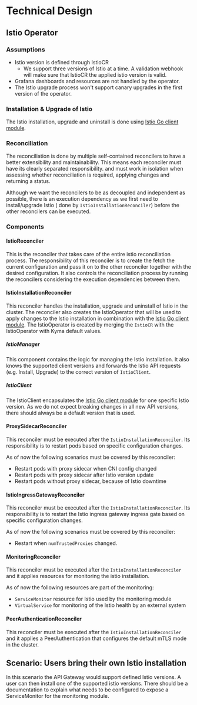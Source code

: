 # Technical Design

## Istio Operator

### Assumptions
- Istio version is defined through IstioCR
  - We support three versions of Istio at a time. A validation webhook will make sure that IstioCR the applied istio version is valid.
- Grafana dashboards and resources are not handled by the operator.
- The Istio upgrade process won't support canary upgrades in the first version of the operator.

### Installation & Upgrade of Istio
The Istio installation, upgrade and uninstall is done using [Istio Go client module](https://github.com/istio/client-go).

### Reconciliation
The reconciliation is done by multiple self-contained reconcilers to have a better extensibility and maintainability. This means each reconciler must have its clearly separated responsibility.
and must work in isolation when assessing whether reconciliation is required, applying changes and returning a status.  

Although we want the reconcilers to be as decoupled and independent as possible, there is an execution dependency as we first need to install/upgrade Istio ( done by `IstioInstallationReconciler`)
before the other reconcilers can be executed.

### Components
#### IstioReconciler
This is the reconciler that takes care of the entire istio reconciliation process. 
The responsibility of this reconciler is to create the fetch the current configuration and pass it on to the other reconciler together with the desired configuration. 
It also controls the reconciliation process by running the reconcilers considering the execution dependencies between them.

#### IstioInstallationReconciler
This reconciler handles the installation, upgrade and uninstall of Istio in the cluster. The reconciler also creates the IstioOperator
that will be used to apply changes to the Istio installation in combination with the [Istio Go client module](https://github.com/istio/client-go).
The IstioOperator is created by merging the `IstioCR` with the IstioOperator with Kyma default values. 

##### IstioManager
This component contains the logic for managing the Istio installation. It also knows the supported client versions and forwards the 
Istio API requests (e.g. Install, Upgrade) to the correct version of `IstioClient`.

##### IstioClient
The IstioClient encapsulates the [Istio Go client module](https://github.com/istio/client-go) for one specific Istio version. 
As we do not expect breaking changes in all new API versions, there should always be a default version that is used.

#### ProxySidecarReconciler
This reconciler must be executed after the `IstioInstallationReconciler`. Its responsibility is to restart pods based on specific configuration changes.

As of now the following scenarios must be covered by this reconciler:
- Restart pods with proxy sidecar when CNI config changed
- Restart pods with proxy sidecar after Istio version update
- Restart pods without proxy sidecar, because of Istio downtime

#### IstioIngressGatewayReconciler
This reconciler must be executed after the `IstioInstallationReconciler`. Its responsibility is to restart the Istio ingress gateway ingress gate  based on specific configuration changes.

As of now the following scenarios must be covered by this reconciler:
- Restart when `numTrustedProxies` changed.

#### MonitoringReconciler
This reconciler must be executed after the `IstioInstallationReconciler` and it applies resources for monitoring the istio installation.

As of now the following resources are part of the monitoring:
- `ServiceMonitor` resource for Istio used by the monitoring module 
- `VirtualService` for monitoring of the Istio health by an external system

#### PeerAuthenticationReconciler
This reconciler must be executed after the `IstioInstallationReconciler` and it applies a PeerAuthentication that configures
the default mTLS mode in the cluster.


## Scenario: Users bring their own Istio installation
In this scenario the API Gateway would support defined Istio versions. A user can then install one of the supported istio versions.
There should be a documentation to explain what needs to be configured to expose a ServiceMonitor for the monitoring module.
